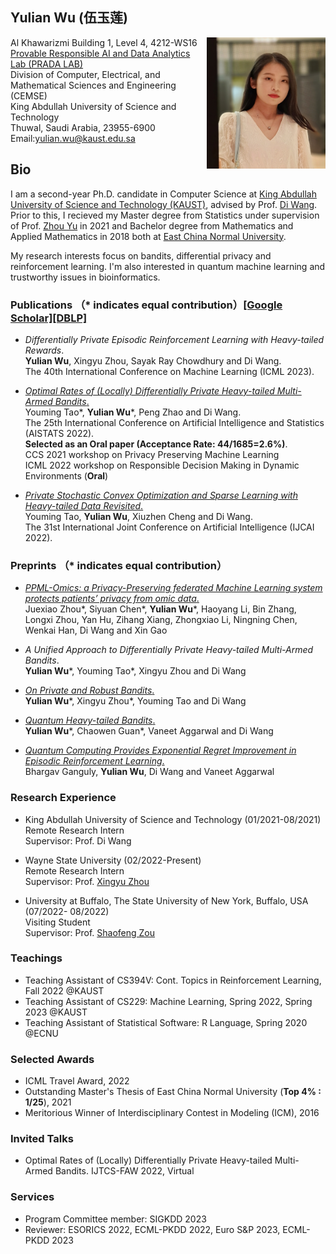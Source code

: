 ## Yulian Wu (伍玉莲)
<img width="190" height="210" src="./Yulian2.jpeg" align="right"/> 

Al Khawarizmi Building 1, Level 4, 4212-WS16\
[Provable Responsible AI and Data Analytics Lab (PRADA LAB)](http://www.pradalab.org/)\
Division of Computer, Electrical, and Mathematical Sciences and Engineering (CEMSE)\
King Abdullah University of Science and Technology\
Thuwal, Saudi Arabia, 23955-6900\
Email:yulian.wu@kaust.edu.sa 


## Bio
I am a second-year Ph.D. candidate in Computer Science at [King Abdullah University of Science and Technology (KAUST)](https://www.kaust.edu.sa/en), advised by Prof. [Di Wang](https://shao3wangdi.github.io/). Prior to this, I recieved my Master degree from Statistics under supervision of Prof. [Zhou Yu](https://faculty.ecnu.edu.cn/_s35/wz2/main.psp) in 2021 and Bachelor degree from Mathematics and Applied Mathematics in 2018 both at [East China Normal University](https://www.ecnu.edu.cn/).

My research interests focus on bandits, differential privacy and reinforcement learning. I'm also interested in quantum machine learning and trustworthy issues in bioinformatics.


### Publications （* indicates equal contribution）[[Google Scholar]](https://scholar.google.com/citations?user=10E7OtIAAAAJ&hl=en)[[DBLP]](https://dblp.org/pid/182/8539.html)

- *Differentially Private Episodic Reinforcement Learning with Heavy-tailed Rewards*.\
  **Yulian Wu**, Xingyu Zhou, Sayak Ray Chowdhury and Di Wang.\
  The 40th International Conference on Machine Learning (ICML 2023).

- [*Optimal Rates of (Locally) Differentially Private Heavy-tailed Multi-Armed Bandits*.](https://proceedings.mlr.press/v151/tao22a.html) \
  Youming Tao\*, **Yulian Wu**\*, Peng Zhao and Di Wang. \
  The 25th International Conference on Artificial Intelligence and Statistics (AISTATS 2022).\
  **Selected as an Oral paper (Acceptance Rate: 44/1685=2.6%)**.\
   CCS 2021 workshop on Privacy Preserving Machine Learning \
   ICML 2022 workshop on Responsible Decision Making in Dynamic Environments (**Oral**)
 
- [*Private Stochastic Convex Optimization and Sparse Learning with Heavy-tailed Data Revisited*.](https://www.ijcai.org/proceedings/2022/548) \
  Youming Tao, **Yulian Wu**, Xiuzhen Cheng and Di Wang.\
  The 31st International Joint Conference on Artificial Intelligence (IJCAI 2022).
  
  
### Preprints （* indicates equal contribution）
- [*PPML-Omics: a Privacy-Preserving federated Machine Learning system protects patients’ privacy from omic data*.](https://www.biorxiv.org/content/10.1101/2022.03.23.485485v1.abstract)\
  Juexiao Zhou\*, Siyuan Chen\*, **Yulian Wu**\*, Haoyang Li, Bin Zhang, Longxi Zhou, Yan Hu, Zihang Xiang, Zhongxiao Li, 
  Ningning Chen, Wenkai Han, Di Wang and Xin Gao
  
- *A Unified Approach to Differentially Private Heavy-tailed Multi-Armed Bandits*.\
  **Yulian Wu**\*, Youming Tao\*, Xingyu Zhou and Di Wang
  
- [*On Private and Robust Bandits*.](https://arxiv.org/abs/2302.02526)\
  **Yulian Wu**\*, Xingyu Zhou\*, Youming Tao and Di Wang
  
- [*Quantum Heavy-tailed Bandits*.](https://arxiv.org/abs/2301.09680)\
  **Yulian Wu**\*, Chaowen Guan\*,  Vaneet Aggarwal and  Di Wang
  
- [*Quantum Computing Provides Exponential Regret Improvement in Episodic Reinforcement Learning*.](http://arxiv.org/abs/2302.08617)\
  Bhargav Ganguly, **Yulian Wu**, Di Wang and Vaneet Aggarwal
  
### Research Experience
- King Abdullah University of Science and Technology (01/2021-08/2021)\
  Remote Research Intern\
  Supervisor: Prof. Di Wang
 
- Wayne State University (02/2022-Present)\
  Remote Research Intern\
  Supervisor: Prof. [Xingyu Zhou](https://xingyuzhou.org)
  
- University at Buffalo, The State University of New York, Buffalo, USA (07/2022- 08/2022)\
  Visiting Student\
  Supervisor: Prof. [Shaofeng Zou](http://www.acsu.buffalo.edu/~szou3/)

### Teachings
- Teaching Assistant of CS394V: Cont. Topics in Reinforcement Learning, Fall 2022 @KAUST
- Teaching Assistant of CS229: Machine Learning, Spring 2022, Spring 2023 @KAUST
- Teaching Assistant of Statistical Software: R Language, Spring 2020 @ECNU


### Selected Awards
- ICML Travel Award, 2022 
- Outstanding Master's Thesis of East China Normal University (**Top 4% : 1/25**), 2021 
- Meritorious Winner of Interdisciplinary Contest in Modeling (ICM), 2016 


### Invited Talks
- Optimal Rates of (Locally) Differentially Private Heavy-tailed Multi-Armed Bandits. IJTCS-FAW 2022, Virtual


### Services
- Program Committee member: SIGKDD 2023
- Reviewer: ESORICS 2022, ECML-PKDD 2022, Euro S&P 2023,  ECML-PKDD 2023


<!--<script type="text/javascript" src="//rf.revolvermaps.com/0/0/6.js?i=5t6uoz0hjby&amp;m=7&amp;c=e63100&amp;cr1=ffffff&amp;f=arial&amp;l=0&amp;bv=90&amp;lx=-420&amp;ly=420&amp;hi=20&amp;he=7&amp;hc=a8ddff&amp;rs=80" async="async"></script>-->

<div style="display:inline-block;width:205px;"><script type="text/javascript" src="//rf.revolvermaps.com/0/0/7.js?i=5t6uoz0hjby&amp;m=0&amp;c=ff0000&amp;cr1=ffffff&amp;sx=0" async="async"></script></div>


